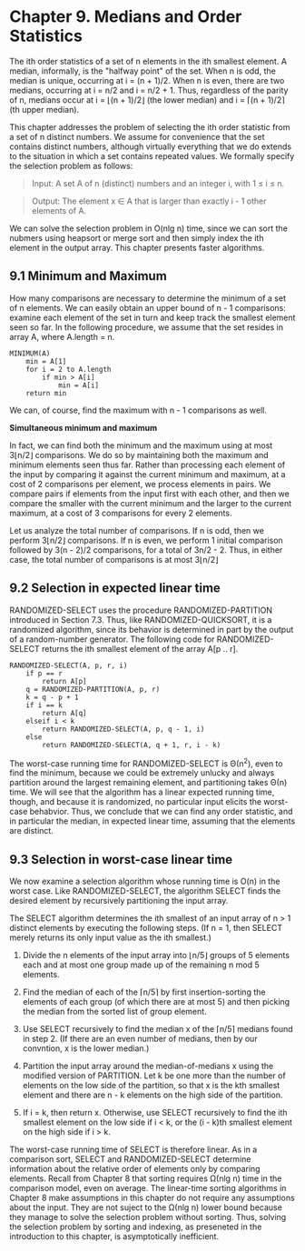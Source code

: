 # Chapter 9. Medians and Order Statistics

The ith order statistics of a set of n elements in the ith smallest element. A median, informally, is the "halfway point" of the set. When n is odd, the median is unique, occurring at i = (n + 1)/2. When n is even, there are two medians, occurring at i = n/2 and i = n/2 + 1. Thus, regardless of the parity of n, medians occur at i = &lfloor;(n + 1)/2&rfloor; (the lower median) and i = &lceil;(n + 1)/2&rceil; (th upper median).

This chapter addresses the problem of selecting the ith order statistic from a set of n distinct numbers. We assume for convenience that the set contains distinct numbers, although virtually everything that we do extends to the situation in which a set contains repeated values. We formally specify the selection problem as follows:

> Input: A set A of n (distinct) numbers and an integer i, with 1 &le; i &le; n.

> Output: The element x &in; A that is larger than exactly i - 1 other elements of A.

We can solve the selection problem in O(nlg n) time, since we can sort the nubmers using heapsort or merge sort and then simply index the ith element in the output array. This chapter presents faster algorithms.

## 9.1 Minimum and Maximum

How many comparisons are necessary to determine the minimum of a set of n elements. We can easily obtain an upper bound of n - 1 comparisons: examine each element of the set in turn and keep track the smallest element seen so far. In the following procedure, we assume that the set resides in array A, where A.length = n.

```
MINIMUM(A)
	min = A[1]
	for i = 2 to A.length
		if min > A[i]
			min = A[i]
	return min
```

We can, of course, find the maximum with n - 1 comparisons as well.

**Simultaneous minimum and maximum**

In fact, we can find both the minimum and the maximum using at most 3&lfloor;n/2&rfloor; comparisons. We do so by maintaining both the maximum and minimum elements seen thus far. Rather than processing each element of the input by comparing it against the current minimum and maximum, at a cost of 2 comparisons per element, we process elements in pairs. We compare pairs if elements from the input first with each other, and then we compare the smaller with the current minimum and the larger to the current maximum, at a cost of 3 comparisons for every 2 elements. 

Let us analyze the total number of comparisons. If n is odd, then we perform 3&lfloor;n/2&rfloor; comparisons. If n is even, we perform 1 initial comparison followed by 3(n - 2)/2 comparisons, for a total of 3n/2 - 2. Thus, in either case, the total number of comparisons is at most 3&lfloor;n/2&rfloor;

## 9.2 Selection in expected linear time

RANDOMIZED-SELECT uses the procedure RANDOMIZED-PARTITION introduced in Section 7.3. Thus, like RANDOMIZED-QUICKSORT, it is a randomized algorithm, since its behavior is determined in part by the output of a random-number generator. The following code for RANDOMIZED-SELECT returns the ith smallest element of the array A[p .. r].

```
RANDOMIZED-SELECT(A, p, r, i)
	if p == r
		return A[p]
	q = RANDOMIZED-PARTITION(A, p, r)
	k = q - p + 1
	if i == k
		return A[q]
	elseif i < k
		return RANDOMIZED-SELECT(A, p, q - 1, i)
	else 
		return RANDOMIZED-SELECT(A, q + 1, r, i - k)
```

The worst-case running time for RANDOMIZED-SELECT is &Theta;(n<sup>2</sup>), even to find the minimum, because we could be extremely unlucky and always partition around the largest remaining element, and partitioning takes &Theta;(n) time. We will see that the algorithm has a linear expected running time, though, and because it is randomized, no particular input elicits the worst-case behabvior. Thus, we conclude that we can find any order statistic, and in particular the median, in expected linear time, assuming that the elements are distinct.

## 9.3 Selection in worst-case linear time

We now examine a selection algorithm whose running time is O(n) in the worst case. Like RANDOMIZED-SELECT, the algorithm SELECT finds the desired element by recursively partitioning the input array.

The SELECT algorithm determines the ith smallest of an input array of n > 1 distinct elements by executing the following steps. (If n = 1, then SELECT merely returns its only input value as the ith smallest.)

1. Divide the n elements of the input array into &lfloor;n/5&rfloor; groups of 5 elements each and at most one group made up of the remaining n mod 5 elements.

2. Find the median of each of the &lceil;n/5&rceil; by first insertion-sorting the elements of each group (of which there are at most 5) and then picking the median from the sorted list of group element.

3. Use SELECT recursively to find the median x of the &lceil;n/5&rceil; medians found in step 2. (If there are an even number of medians, then by our convntion, x is the lower median.)

4. Partition the input array around the median-of-medians x using the modified version of PARTITION. Let k be one more than the number of elements on the low side of the partition, so that x is the kth smallest element and there are n - k elements on the high side of the partition.

5. If i = k, then return x. Otherwise, use SELECT recursively to find the ith smallest element on the low side if i < k, or the (i - k)th smallest element on the high side if i > k.

The worst-case running time of SELECT is therefore linear. As in a comparison sort, SELECT and RANDOMIZED-SELECT determine information about the relative order of elements only by comparing elements. Recall from Chapter 8 that sorting requires &Omega;(nlg n) time in the comparison model, even on average. The linear-time sorting algorithms in Chapter 8 make assumptions in this chapter do not require any assumptions about the input. They are not suject to the &Omega;(nlg n) lower bound because they manage to solve the selection problem without sorting. Thus, solving the selection problem by sorting and indexing, as preseneted in the introduction to this chapter, is asymptotically inefficient.



